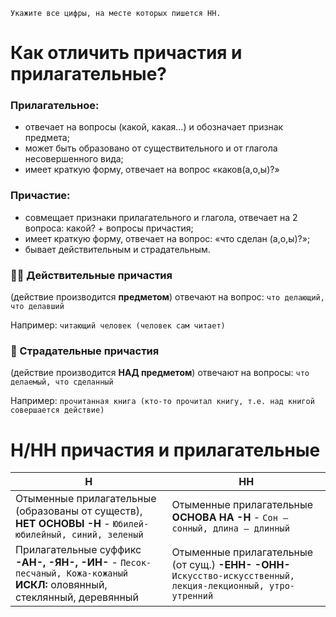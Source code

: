 ```
Укажите все цифры, на месте которых пишется НН.
```

# Как отличить причастия и прилагательные?
### Прилагательное:
- отвечает на вопросы (какой, какая…) и обозначает признак предмета;
- может быть образовано от существительного и от глагола несовершенного вида;
- имеет краткую форму, отвечает на вопрос «каков(а,о,ы)?»
### 
### Причастие:
- совмещает признаки прилагательного и глагола, отвечает на 2 вопроса: какой? + вопросы причастия;
- имеет краткую форму, отвечает на вопрос: «что сделан (а,о,ы)?»;
- бывает действительным и страдательным.
### 👨‍🏫 Действительные причастия
(действие производится **предметом**) отвечают на вопрос: `что делающий, что делавший`

Например: `читающий человек (человек сам читает)`
### 👧 Страдательные причастия
(действие производится **НАД предметом**) отвечают на вопросы: `что делаемый, что сделанный`

Например: `прочитанная книга (кто-то прочитал книгу, т.е. над книгой совершается действие)`

# Н/НН причастия и прилагательные
| Н | НН |
| -------- | ----- |
| Отыменные прилагательные (образованы от существ), **НЕТ ОСНОВЫ -Н** - `Юбилей-юбилейный, синий, зеленый` | Отыменные прилагательные **ОСНОВА НА -Н** - `Сон – сонный, длина – длинный` |
| Прилагательные суффикс **-АН-, -ЯН-, -ИН-** - `Песок-песчаный, Кожа-кожаный` <br> **ИСКЛ:** оловянный, стеклянный, деревянный | Отыменные прилагательные (от сущ.) **-ЕНН- -ОНН-** `Искусство-искусственный, лекция-лекционный, утро-утренний` |
